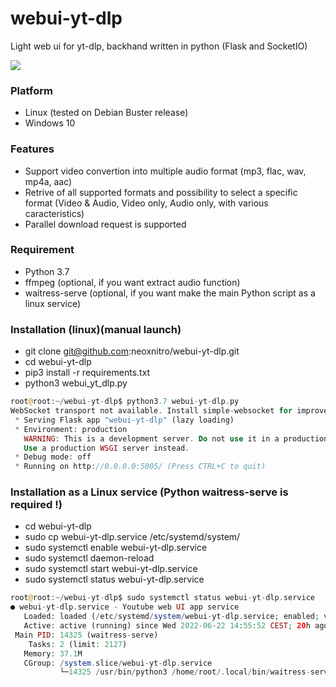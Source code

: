 # webui-yt-dlp

Light web ui for yt-dlp, backhand written in python (Flask and SocketIO)

<img src="https://github.com/neoxnitro/webui-yt-dlp/blob/main/Capture.PNG">

### Platform
- Linux (tested on Debian Buster release)
- Windows 10

### Features
- Support video convertion into multiple audio format (mp3, flac, wav, mp4a, aac)
- Retrive of all supported formats and possibility to select a specific format (Video & Audio, Video only, Audio only, with various caracteristics)
- Parallel download request is supported


### Requirement
- Python 3.7
- ffmpeg (optional, if you want extract audio function)
- waitress-serve (optional, if you want make the main Python script as a linux service)

### Installation (linux)(manual launch)
- git clone git@github.com:neoxnitro/webui-yt-dlp.git
- cd webui-yt-dlp
- pip3 install -r requirements.txt
- python3 webui_yt_dlp.py

```php
root@root:~/webui-yt-dlp$ python3.7 webui-yt-dlp.py 
WebSocket transport not available. Install simple-websocket for improved performance.
 * Serving Flask app "webui-yt-dlp" (lazy loading)
 * Environment: production
   WARNING: This is a development server. Do not use it in a production deployment.
   Use a production WSGI server instead.
 * Debug mode: off
 * Running on http://0.0.0.0:5005/ (Press CTRL+C to quit)
```

### Installation as a Linux service (Python waitress-serve is required !)
- cd webui-yt-dlp
- sudo cp webui-yt-dlp.service /etc/systemd/system/
- sudo systemctl enable webui-yt-dlp.service
- sudo systemctl daemon-reload
- sudo systemctl start webui-yt-dlp.service
- sudo systemctl status webui-yt-dlp.service

```php
root@root:~/webui-yt-dlp$ sudo systemctl status webui-yt-dlp.service 
● webui-yt-dlp.service - Youtube web UI app service
   Loaded: loaded (/etc/systemd/system/webui-yt-dlp.service; enabled; vendor preset: enabled)
   Active: active (running) since Wed 2022-06-22 14:55:52 CEST; 20h ago
 Main PID: 14325 (waitress-serve)
    Tasks: 2 (limit: 2127)
   Memory: 37.1M
   CGroup: /system.slice/webui-yt-dlp.service
           └─14325 /usr/bin/python3 /home/root/.local/bin/waitress-serve --listen=0.0.0.0:5005 --call webui_yt_dlp:create_app
```
